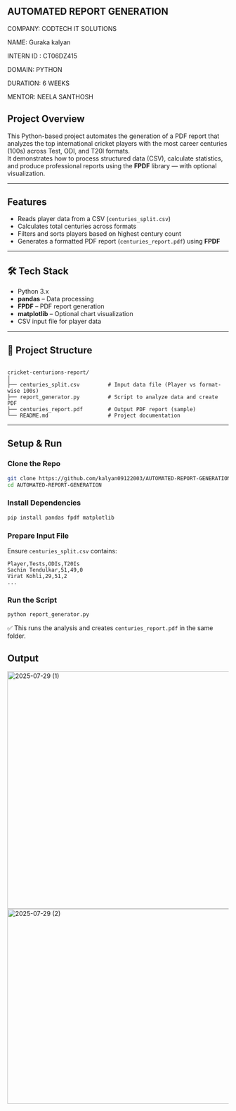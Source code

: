 
## AUTOMATED REPORT GENERATION

COMPANY: CODTECH IT SOLUTIONS

NAME: Guraka kalyan

INTERN ID : CT06DZ415

DOMAIN: PYTHON

DURATION: 6 WEEKS

MENTOR: NEELA SANTHOSH

##  Project Overview

This Python-based project automates the generation of a PDF report that analyzes the top international cricket players with the most career centuries (100s) across Test, ODI, and T20I formats.  
It demonstrates how to process structured data (CSV), calculate statistics, and produce professional reports using the **FPDF** library — with optional visualization.

---

##  Features

-  Reads player data from a CSV (`centuries_split.csv`)  
-  Calculates total centuries across formats  
-  Filters and sorts players based on highest century count  
-  Generates a formatted PDF report (`centuries_report.pdf`) using **FPDF**  

---

## 🛠️ Tech Stack

- Python 3.x  
- **pandas** – Data processing  
- **FPDF** – PDF report generation  
- **matplotlib** – Optional chart visualization  
- CSV input file for player data

---

## 📁 Project Structure

```

cricket-centurions-report/
│
├── centuries_split.csv         # Input data file (Player vs format-wise 100s)
├── report_generator.py         # Script to analyze data and create PDF
├── centuries_report.pdf        # Output PDF report (sample)
└── README.md                   # Project documentation

````

---

##  Setup & Run

### Clone the Repo
```bash
git clone https://github.com/kalyan09122003/AUTOMATED-REPORT-GENERATION.git
cd AUTOMATED-REPORT-GENERATION
````

### Install Dependencies

```bash
pip install pandas fpdf matplotlib
```

### Prepare Input File

Ensure `centuries_split.csv` contains:

```csv
Player,Tests,ODIs,T20Is
Sachin Tendulkar,51,49,0
Virat Kohli,29,51,2
...
```

### Run the Script

```bash
python report_generator.py
```

✅ This runs the analysis and creates `centuries_report.pdf` in the same folder.


## Output
<img width="960" height="540" alt="2025-07-29 (1)" src="https://github.com/user-attachments/assets/19571a27-7385-4efa-9557-adc7148587f8" />



<img width="960" height="443" alt="2025-07-29 (2)" src="https://github.com/user-attachments/assets/0fa2205e-4918-44fd-8281-1479ac4a5b8e" />



